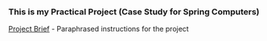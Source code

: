 ### This is my Practical Project (Case Study for Spring Computers)

[Project Brief](./Brief.md/) - Paraphrased instructions for the project<br>
